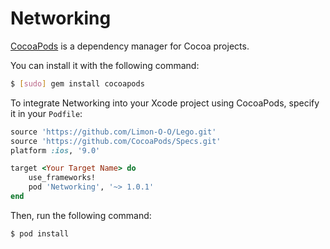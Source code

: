 # Networking

[CocoaPods](http://cocoapods.org) is a dependency manager for Cocoa projects.

You can install it with the following command:

```bash
$ [sudo] gem install cocoapods
```

To integrate Networking into your Xcode project using CocoaPods, specify it in your `Podfile`:

```ruby
source 'https://github.com/Limon-O-O/Lego.git'
source 'https://github.com/CocoaPods/Specs.git'
platform :ios, '9.0'

target <Your Target Name> do
	use_frameworks!
    pod 'Networking', '~> 1.0.1'
end
```

Then, run the following command:

```bash
$ pod install
```


